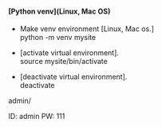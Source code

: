 




#### [Python venv](Linux, Mac OS)


- Make venv environment [Linux, Mac os.]   
python -m venv mysite

- [activate virtual environment].  
source mysite/bin/activate

- [deactivate virtual environment].   
deactivate



admin/

ID: admin
PW: 111